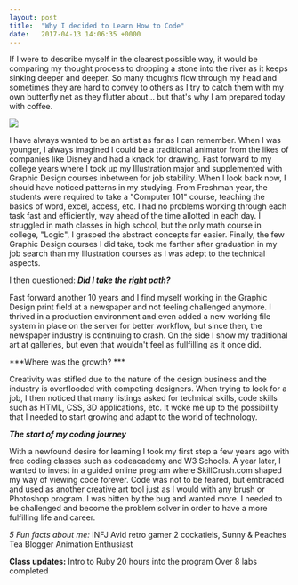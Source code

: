 ```yaml
---
layout: post
title:  "Why I decided to Learn How to Code"
date:   2017-04-13 14:06:35 +0000
---
```



If I were to describe myself in the clearest possible way, it would be comparing my thought process to dropping a stone into the river as it keeps sinking deeper and deeper. So many thoughts flow through my head and sometimes they are hard to convey to others as I try to catch them with my own butterfly net as they flutter about... but that's why I am prepared today with coffee.

![](http://i.imgur.com/AZRynvM.jpg)

I have always wanted to be an artist as far as I can remember. When I was younger, I always imagined I could be a traditional animator from the likes of companies like Disney and had a knack for drawing. Fast forward to my college years where I took up my Illustration major and supplemented with Graphic Design courses inbetween for job stability. When I look back now, I should have noticed patterns in my studying. From Freshman year, the students were required to take a "Computer 101" course, teaching the basics of word, excel, access, etc. I had no problems working through each task fast and efficiently, way ahead of the time allotted in each day. I struggled in math classes in high school, but the only math course in college, "Logic", I grasped the abstract concepts far easier. Finally, the few Graphic Design courses I did take, took me farther after graduation in my job search than my Illustration courses as I was adept to the technical aspects.

I then questioned:
***Did I take the right path?***

Fast forward another 10 years and I find myself working in the Graphic Design print field at a newspaper and not feeling challenged anymore. I thrived in a production environment and even added a new working file system in place on the server for better workflow, but since then, the newspaper industry is continuing to crash. On the side I show my traditional art at galleries, but even that wouldn't feel as fullfilling as it once did. 


***Where was the growth? ***

Creativity was stifled due to the nature of the design business and the industry is overflooded with competing designers. 
When trying to look for a job, I then noticed that many listings asked for technical skills, code skills such as HTML, CSS, 3D applications, etc. It woke me up to the possibility that I needed to start growing and adapt to the world of technology.


***The start of my coding journey***

With a newfound desire for learning I took my first step a few years ago with free coding classes such as codeacademy and W3 Schools. A year later, I wanted to invest in a guided online program where SkillCrush.com shaped my way of viewing code forever. Code was not to be feared, but embraced and used as another creative art tool just as I would with any brush or Photoshop program. I was bitten by the bug and wanted more. I needed to be challenged and become the problem solver in order to have a more fulfilling life and career. 


*5 Fun facts about me:*
INFJ
Avid retro gamer
2 cockatiels, Sunny & Peaches
Tea Blogger
Animation Enthusiast


**Class updates:** 
Intro to Ruby
20 hours into the program
Over 8 labs completed


